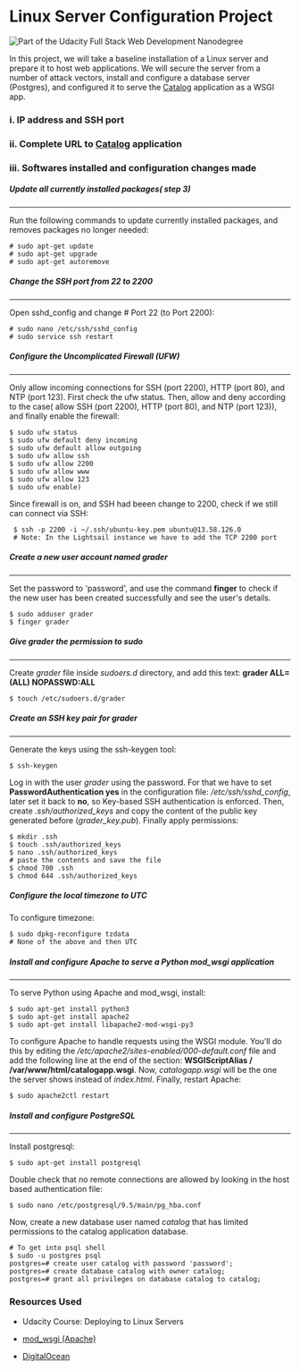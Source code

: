 # Linux Server Configuration Project
![Part of the Udacity Full Stack Web Development Nanodegree](https://img.shields.io/badge/Udacity-Full%20Stack%20Web%20Developer%20Nanodegree-lightgrey.svg)

In this project, we will take a baseline installation of a Linux server and prepare it to host web applications. We will secure the server from a number of attack vectors, install and configure a database server (Postgres), and configured it to serve the [Catalog] application as a WSGI app.

### i. IP address and SSH port

### ii. Complete URL to [Catalog] application

### iii. Softwares installed and configuration changes made

##### Update all currently installed packages( step 3)
___
Run the following commands to update currently installed packages, and removes packages no longer needed:
```
# sudo apt-get update
# sudo apt-get upgrade
# sudo apt-get autoremove
```
#####  Change the SSH port from 22 to 2200
___
Open sshd_config and change # Port 22 (to Port 2200):
```
# sudo nano /etc/ssh/sshd_config
# sudo service ssh restart
```
##### Configure the Uncomplicated Firewall (UFW)
___
Only allow incoming connections for SSH (port 2200), HTTP (port 80), and NTP (port 123).
First check the ufw status. Then, allow and deny according to the case( allow SSH (port 2200), HTTP (port 80), and NTP (port 123)), and finally enable the firewall:
```
$ sudo ufw status
$ sudo ufw default deny incoming
$ sudo ufw default allow outgoing
$ sudo ufw allow ssh
$ sudo ufw allow 2200
$ sudo ufw allow www
$ sudo ufw allow 123
$ sudo ufw enable)
```
Since firewall is on, and SSH had beeen change to 2200, check if we still can connect via SSH:
```
 $ ssh -p 2200 -i ~/.ssh/ubuntu-key.pem ubuntu@13.58.126.0
 # Note: In the Lightsail instance we have to add the TCP 2200 port
```
##### Create a new user account named grader
___
Set the password to 'password', and use the command **finger** to check if the new user has been created successfully and see the user's details.
```
$ sudo adduser grader
$ finger grader
```
##### Give grader the permission to sudo
___
Create *grader* file inside *sudoers.d* directory, and add this text: **grader ALL=(ALL) NOPASSWD:ALL**
```
$ touch /etc/sudoers.d/grader
```
##### Create an SSH key pair for grader
___
Generate the keys using the ssh-keygen tool:
```
$ ssh-keygen
```
Log in with the user *grader* using the password. For that we have to set **PasswordAuthentication yes** in the configuration file: */etc/ssh/sshd_config*, later set it back to **no**, so Key-based SSH authentication is enforced.
Then, create *.ssh/authorized_keys* and copy the content of the public key generated before (*grader_key.pub*). Finally apply permissions:

```
$ mkdir .ssh
$ touch .ssh/authorized_keys
$ nano .ssh/authorized_keys
# paste the contents and save the file
$ chmod 700 .ssh
$ chmod 644 .ssh/authorized_keys
```
##### Configure the local timezone to UTC
To configure timezone:
```
$ sudo dpkg-reconfigure tzdata
# None of the above and then UTC
```
##### Install and configure Apache to serve a Python mod_wsgi application
___
To serve Python using Apache and mod_wsgi, install:
```
$ sudo apt-get install python3
$ sudo apt-get install apache2
$ sudo apt-get install libapache2-mod-wsgi-py3
```
To configure Apache to handle requests using the WSGI module. You’ll do this by editing the */etc/apache2/sites-enabled/000-default.conf* file and  add the following line at the end of the *<VirtualHost>* section: **WSGIScriptAlias / /var/www/html/catalogapp.wsgi**. Now, *catalogapp.wsgi* will be the one the server shows instead of *index.html*.
Finally, restart Apache:
```
$ sudo apache2ctl restart
```
##### Install and configure PostgreSQL
___
Install postgresql:
```
$ sudo apt-get install postgresql
```
Double check that no remote connections are allowed by looking in the host based authentication file:
```
$ sudo nano /etc/postgresql/9.5/main/pg_hba.conf
```
Now, create a new database user named *catalog* that has limited permissions to the catalog application database.
```
# To get into psql shell
$ sudo -u postgres psql
postgres=# create user catalog with password 'password';
postgres=# create database catalog with owner catalog;
postgres=# grant all privileges on database catalog to catalog;
```

### Resources Used
- Udacity Course: Deploying to Linux Servers
- [mod_wsgi (Apache)]
- [DigitalOcean]

   [Catalog]: <https://github.com/oisbel/catalog-project.git>
   [mod_wsgi (Apache)]:<http://flask.pocoo.org/docs/0.12/deploying/mod_wsgi/>
   [DigitalOcean]: <https://www.digitalocean.com/community/tutorials/how-to-secure-postgresql-on-an-ubuntu-vps>
